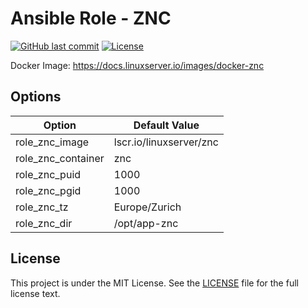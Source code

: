 # Ansible Role - ZNC

[![GitHub last commit](https://img.shields.io/github/last-commit/ursinn-ansible/role-znc?logo=github&style=for-the-badge)](https://github.com/ursinn-ansible/role-znc/commits)
[![License](https://img.shields.io/github/license/ursinn-ansible/role-znc?style=for-the-badge)](https://github.com/ursinn-ansible/role-znc/blob/main/LICENSE)

Docker Image: https://docs.linuxserver.io/images/docker-znc

## Options

| Option | Default Value |
| ---- | ---- |
| role_znc_image | lscr.io/linuxserver/znc |
| role_znc_container | znc |
| role_znc_puid | 1000 |
| role_znc_pgid | 1000 |
| role_znc_tz | Europe/Zurich |
| role_znc_dir | /opt/app-znc |

## License

This project is under the MIT License. See the [LICENSE](https://github.com/ursinn-ansible/role-znc/blob/main/LICENSE) file for the full license text.
